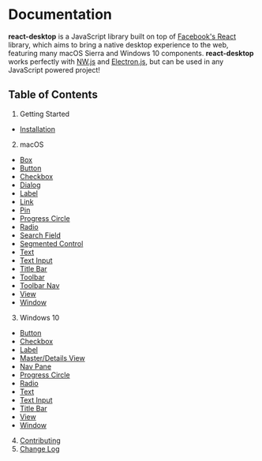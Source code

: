 # Documentation

**react-desktop** is a JavaScript library built on top of [Facebook's React](https://facebook.github.io/react/) library, 
which aims to bring a native desktop experience to the web, featuring many macOS Sierra and Windows 10 components. 
**react-desktop** works perfectly with [NW.js](http://nwjs.io) and [Electron.js](http://electron.atom.io), but 
can be used in any JavaScript powered project!

## Table of Contents

1. Getting Started
  * [Installation](/docs/getting-started/installation.md)
2. macOS
  * [Box](/docs/mac-os/box.md)
  * [Button](/docs/mac-os/button.md)
  * [Checkbox](/docs/mac-os/checkbox.md)
  * [Dialog](/docs/mac-os/dialog.md)
  * [Label](/docs/mac-os/label.md)
  * [Link](/docs/mac-os/link.md)
  * [Pin](/docs/mac-os/pin.md)
  * [Progress Circle](/docs/mac-os/progress-circle.md)
  * [Radio](/docs/mac-os/radio.md)
  * [Search Field](/docs/mac-os/search-field.md)
  * [Segmented Control](/docs/mac-os/segmented-control.md)
  * [Text](/docs/mac-os/text.md)
  * [Text Input](/docs/mac-os/text-input.md)
  * [Title Bar](/docs/mac-os/title-bar.md)
  * [Toolbar](/docs/mac-os/toolbar.md)
  * [Toolbar Nav](/docs/mac-os/toolbar-nav.md)
  * [View](/docs/mac-os/view.md)
  * [Window](/docs/mac-os/window.md)
3. Windows 10
  * [Button](/docs/windows/button.md)
  * [Checkbox](/docs/windows/checkbox.md)
  * [Label](/docs/windows/label.md)
  * [Master/Details View](/docs/windows/master-details-view.md)
  * [Nav Pane](/docs/windows/nav-pane.md)
  * [Progress Circle](/docs/windows/progress-circle.md)
  * [Radio](/docs/windows/radio.md)
  * [Text](/docs/windows/text.md)
  * [Text Input](/docs/windows/text-input.md)
  * [Title Bar](/docs/windows/title-bar.md)
  * [View](/docs/windows/view.md)
  * [Window](/docs/windows/window.md)
4. [Contributing](/CONTRIBUTING.md)
5. [Change Log](/CHANGELOG.md)

<!---
4. Advanced Usage
 * [Electron.js](/docs/advanced-usage/electron-js.md)
 * [NW.js](/docs/advanced-usage/nw-js.md)
5. [Testing](/docs/testing.md)
6. [Frequently Asked Questions](/docs/faq.md)
-->
